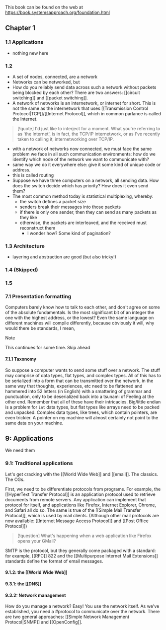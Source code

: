 This book can be found on the web at https://book.systemsapproach.org/foundation.html

## Chapter 1
### 1.1 Applications
- nothing new here
### 1.2
- A set of nodes, connected, are a network
- Networks can be networked, but
- How do you reliably send data across such a network without packets being blocked by each other? There are two answers: [[circuit switching]] and [[packet switching]].
- A network of networks is an internetwork, or internet for short. This is not the same as the internetwork that uses [[Transmission Control Protocol|TCP]]/[[Internet Protocol]], which in common parlance is called the Internet.
>[!quote]
>I'd just like to interject for a moment. What you're referring to as 'the Internet', is in fact, the TCP/IP internetwork, or as I've recently taken to calling it, internetworking over TCP/IP.
- with a network of networks now connected, we must face the same problem we face in all such communication environments: how do we identify which node of the network we want to communicate with?
- same way we do it everywhere else: give it some kind of unique code or address.
- this is called routing
- Suppose we have three computers on a network, all sending data. How does the switch decide which has priority? How does it even send them?
- The most common method today is statistical multiplexing, whereby:
	- the switch defines a packet size
	- senders break their messages into those packets
	- if there is only one sender, then they can send as many packets as they like
	- otherwise, the packets are interleaved, and the received must reconstruct them
		- I wonder how? Some kind of pagination?

### 1.3 Architecture
- layering and abstraction are good (but also tricky!)
### 1.4 (Skipped)
### 1.5

### 7.1 Presentation formatting
Computers barely know how to talk to each other, and don't agree on some of the absolute fundamentals. Is the most significant bit of an integer the one with the highest address, or the lowest? Even the same language on different machines will compile differently, because obviously it will, why would there be standards, I mean, 
>[!note]
>This continues for some time. Skip ahead

#### 7.1.1 Taxonomy
So suppose a computer wants to send some stuff over a network. The stuff may comprise of data types, flat types, and complex types. All of this has to be serialized into a form that can be transmitted over the network, in the same way that thoughts, experiences, etc need to be flattened and hammered into 52 letters (in English) with a smattering of grammar and punctuation, only to be deserialized back into a tsunami of Feeling at the other end.
Remember that all of these have their intricacies. Big/little endian is a problem for `int` data types, but flat types like arrays need to be packed and unpacked. Complex data types, like trees, which contain pointers, are even trickier. A pointer on my machine will almost certainly not point to the same data on your machine.

## 9: Applications
We need them

### 9.1: Traditional applications
Let's get cracking with the [[World Wide Web]] and [[email]]. The classics. The OGs.

First, we need to be differentiate protocols from programs. For example, the [[HyperText Transfer Protocol]]  is an application protocol used to retrieve documents from remote servers. Any application can implement that protocol for itself, and applications like Firefox, Internet Explorer, Chrome, and Safari all do so. The same is true of the [[Simple Mail Transfer Protocol]], which is used by mail clients. (Although other mail protocols are now available: [[Internet Message Access Protocol]] and [[Post Office Protocol]])

>[!question]
>What's happening when a web application like Firefox opens your GMail?

SMTP is the protocol, but they generally come packaged with a standard: for example, [[RFC]] 822 and the [[Multipurpose Internet Mail Extensions]] standards define the format of email messages.

#### 9.1.2: the [[World Wide Web]]
#### 9.3.1: the [[DNS]]
#### 9.3.2: Network management
How do you manage a network? Easy! You use the network itself. As we've established, you need a #protocol to communicate over the network. There are two general approaches: [[Simple Network Management Protocol|SNMP]] and [[OpenConfig]].
